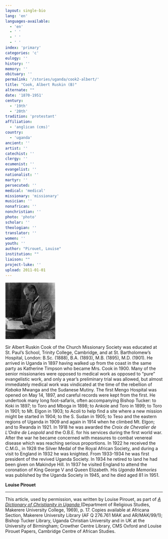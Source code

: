 ```yaml
---
layout: single-bio
lang: 'en'
languages-available:
  - 'en'
  - ' '
  - ' '
  - ' '
index: 'primary'
categories: 'c'
eulogy: ''
history: ''
memory: ''
obituary: ''
permalink: '/stories/uganda/cook2-albert/'
title: "Cook, Albert Ruskin (B)"
alternate: ""
date: '1870-1951'
century:
  - '19th'
  - '20th'
tradition: 'protestant'
affiliation:
  - 'anglican (cms)'
country:
  - 'uganda'
ancient: ''
artist: ''
catechist: ''
clergy: ''
ecumenist: ''
evangelist: ''
nationalist: ''
martyr: ''
persecuted: ''
medical: 'medical'
missionary: 'missionary'
musician: ''
nonafrican: ''
nonchristian: ''
photo: 'photo'
scholar: ''
theologian: ''
translator: ''
women: ''
youth: ''
author: "Pirouet, Louise"
institution: ""
liaison: ""
project-luke: ''
upload: 2011-01-01
---
```


![cook-albert](/images/bio-pics/uganda/cook-albert/cook-albert.jpg)

Sir Albert Ruskin Cook of the Church Missionary Society was educated at St. Paul’s School, Trinity College, Cambridge, and at St. Bartholomew’s Hospital, London: B.Sc. (1888), B.A. (1893), M.B. (1895), M.D. (1901). He arrived in Uganda in 1897 having walked up from the coast in the same party as Katherine Timpson who became Mrs. Cook in 1900. Many of the senior missionaries were opposed to medical work as opposed to “pure” evangelistic work, and only a year’s preliminary trial was allowed, but almost immediately medical work was vindicated at the time of the rebellion of *Kabaka* Mwanga and the Sudanese Mutiny. The first Mengo Hospital was opened on May 14, 1897, and careful records were kept from the first. He undertook many long foot-safaris, often accompanying Bishop Tucker: to Koki in 1897; to Toro and Mboga in 1898; to Ankole and Toro in 1899; to Toro in 1901; to Mt. Elgon in 1903; to Acoli to help find a site where a new mission might be started in 1904; to the S. Sudan in 1905; to Teso and the eastern regions of Uganda in 1909 and again in 1914 when he climbed Mt. Elgon; and to Rwanda in 1921. In 1918 he was awarded the *Croix de Chevalier de L’Ordre de Leopold* and the O.B.E. for his services during the first world war. After the war he became concerned with measures to combat venereal disease which was reaching serious proportions. In 1922 he received the C.M.G., in 1928 the Silver Medal of the Royal African Society, and during a visit to England in 1932 he was knighted. From 1933-1934 he was first president of the revived Uganda Society. In 1934 he retired to land he had been given on Makindye Hill. In 1937 he visited England to attend the coronation of King George V and Queen Elizabeth. His *Uganda Memories* was published by the Uganda Society in 1945, and he died aged 81 in 1951.

**Louise Pirouet**

---

This article, used by permission, was written by Louise Pirouet, as part of *[A Dictionary of Christianity in Uganda ](../pirouet-foreword/)*(Department of Religious Studies, Makerere University College, 1969), p. 17. Copies available at Africana Section, Makerere University Library (AF Q 276.761 MAK and AR/MAK/99/1); Bishop Tucker Library, Uganda Christian University and in UK at the University of Birmingham; Crowther Centre Library, CMS Oxford and Louise Pirouet Papers, Cambridge Centre of African Studies.
